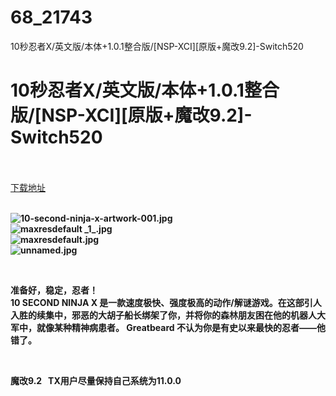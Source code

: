 # 68_21743
10秒忍者X/英文版/本体+1.0.1整合版/[NSP-XCI][原版+魔改9.2]-Switch520
# 10秒忍者X/英文版/本体+1.0.1整合版/[NSP-XCI][原版+魔改9.2]-Switch520
 <br/></br>
[下载地址](https://www.switch520.cc/article/21743 "下载地址")
<br/></br>

<p><strong><img title="10-second-ninja-x-artwork-001.jpg" src="https://www.switch520.cc/muke_img/2021_08_27_dcfd0250372c7.jpg" alt="10-second-ninja-x-artwork-001.jpg"></strong><br>
<strong><img title="maxresdefault _1_.jpg" src="https://www.switch520.cc/muke_img/2021_08_27_a6b6e68c35b00.jpg" alt="maxresdefault _1_.jpg"></strong><br>
<strong><img title="maxresdefault.jpg" src="https://www.switch520.cc/muke_img/2021_08_27_f64fbc4819ef8.jpg" alt="maxresdefault.jpg"></strong><br>
<strong><img title="unnamed.jpg" src="https://www.switch520.cc/muke_img/2021_08_27_36d4c562bae25.jpg" alt="unnamed.jpg">&nbsp;</strong></p>
<p>&nbsp;</p>
<p><strong>准备好，稳定，忍者！</strong><br>
<strong>10 SECOND NINJA X 是一款速度极快、强度极高的动作/解谜游戏。在这部引人入胜的续集中，邪恶的大胡子船长绑架了你，并将你的森林朋友困在他的机器人大军中，就像某种精神病患者。 Greatbeard 不认为你是有史以来最快的忍者——他错了。</strong></p>
<p>&nbsp;</p>
<p><strong>魔改9.2 &nbsp;&nbsp;TX用户尽量保持自己系统为11.0.0</strong></p>
